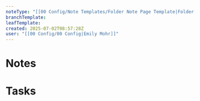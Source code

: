 ```yaml
---
noteType: "[[00 Config/Note Templates/Folder Note Page Template|Folder Note]]"
branchTemplate:
leafTemplate:
created: 2025-07-02T08:57:28Z
user: "[[00 Config/00 Config|Emily Mohr]]"
---
```

# Notes
# Tasks

